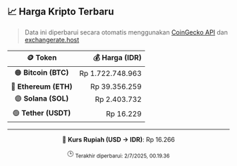 

<!-- HARGA_KRIPTO -->
## 📈 Harga Kripto Terbaru

> Data ini diperbarui secara otomatis menggunakan [CoinGecko API](https://www.coingecko.com/) dan [exchangerate.host](https://exchangerate.host/)

<div align="center">

| 🪙 Token | 💰 Harga (IDR) |
|:------:|---------------:|
| 🟠 **Bitcoin (BTC)**   | Rp 1.722.748.963 |
| 🔵 **Ethereum (ETH)**  | Rp 39.356.259 |
| 🟣 **Solana (SOL)**    | Rp 2.403.732 |
| 🟢 **Tether (USDT)**   | Rp 16.229 |

---

💱 **Kurs Rupiah (USD → IDR)**: Rp 16.266

🕒 <sub>Terakhir diperbarui: 2/7/2025, 00.19.36</sub>

</div>
<!-- /HARGA_KRIPTO -->